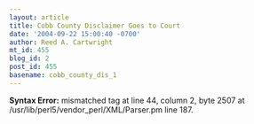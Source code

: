 ```yaml
---
layout: article
title: Cobb County Disclaimer Goes to Court
date: '2004-09-22 15:00:40 -0700'
author: Reed A. Cartwright
mt_id: 455
blog_id: 2
post_id: 455
basename: cobb_county_dis_1
---
```

<p><strong>Syntax Error:</strong> 
mismatched tag at line 44, column 2, byte 2507 at /usr/lib/perl5/vendor_perl/XML/Parser.pm line 187.
</p>
